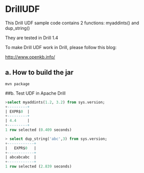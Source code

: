 # DrillUDF
This Drill UDF sample code contains 2 functions: myaddints() and dup_string()

They are tested in Drill 1.4

To make Drill UDF work in Drill, please follow this blog:

http://www.openkb.info/

## a. How to build the jar

```shell
mvn package
```

##b. Test UDF in Apache Drill

```sql
>select myaddints(1.2, 3.2) from sys.version;
+---------+
| EXPR$0  |
+---------+
| 4.4     |
+---------+
1 row selected (0.409 seconds)

> select dup_string('abc',3) from sys.version;
+------------+
|   EXPR$0   |
+------------+
| abcabcabc  |
+------------+
1 row selected (2.839 seconds)
```
